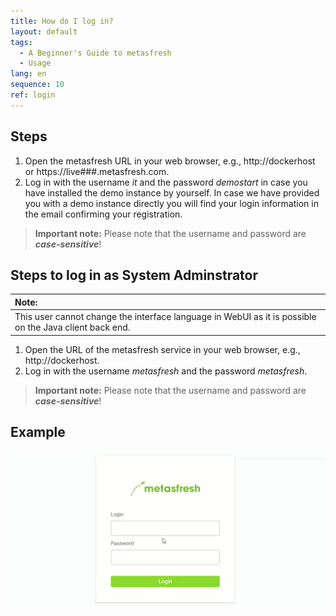 ```yaml
---
title: How do I log in?
layout: default
tags:
  - A Beginner's Guide to metasfresh
  - Usage
lang: en
sequence: 10
ref: login
---
```


## Steps
1. Open the metasfresh URL in your web browser, e.g., http://dockerhost or https://live###.metasfresh.com.
1. Log in with the username *it* and the password *demostart* in case you have installed the demo instance by yourself. In case we have provided you with a demo instance directly you will find your login information in the email confirming your registration.
 >**Important note:** Please note that the username and password are ***case-sensitive***!

## Steps to log in as System Adminstrator

| **Note:** |
| :--- |
| This user cannot change the interface language in WebUI as it is possible on the Java client back end. |

1. Open the URL of the metasfresh service in your web browser, e.g., http://dockerhost.
1. Log in with the username *metasfresh* and the password *metasfresh*.
 >**Important note:** Please note that the username and password are ***case-sensitive***!

## Example
![](assets/login_en.gif)
